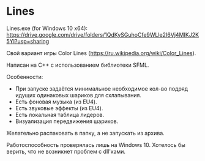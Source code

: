 # Lines
Lines.exe (for Windows 10 x64): https://drive.google.com/drive/folders/1QdKySGuhoCfe9WLle2I6Vj4MIKJ2K5YI?usp=sharing

Свой вариант игры Color Lines (https://ru.wikipedia.org/wiki/Color_Lines).

Написан на С++ с использованием библиотеки SFML.

Особенности:
- При запуске задаётся минимальное необходимое кол-во подряд идущих одинаковых шариков для схлапывания.
- Есть фоновая музыка (из EU4).
- Есть звуковые эффекты (из EU4).
- Есть локальная таблица лидеров.
- Визуализация передвижения шариков.

Желательно распаковать в папку, а не запускать из архива.

Работоспособность проверялась лишь на Windows 10. Хотелось бы верить, что не возникнет проблем с dll'ками.

